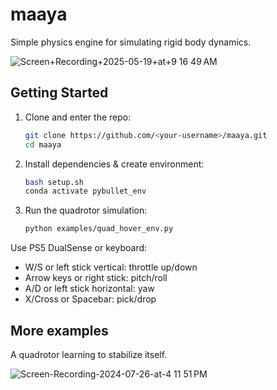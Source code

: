 # maaya
Simple physics engine for simulating rigid body dynamics.

![Screen+Recording+2025-05-19+at+9 16 49 AM](https://github.com/user-attachments/assets/9e3d5408-8624-46a4-9b10-c346c3c105fb)


## Getting Started

1. Clone and enter the repo:
   ```bash
   git clone https://github.com/<your-username>/maaya.git
   cd maaya
   ```

2. Install dependencies & create environment:
   ```bash
   bash setup.sh
   conda activate pybullet_env
   ```

3. Run the quadrotor simulation:
   ```bash
   python examples/quad_hover_env.py
   ```

Use PS5 DualSense or keyboard:

- W/S or left stick vertical: throttle up/down
- Arrow keys or right stick: pitch/roll
- A/D or left stick horizontal: yaw
- X/Cross or Spacebar: pick/drop

## More examples
A quadrotor learning to stabilize itself.

![Screen-Recording-2024-07-26-at-4 11 51 PM](https://github.com/user-attachments/assets/0e245827-e067-4a7f-a535-fe2fb6ce15eb)
